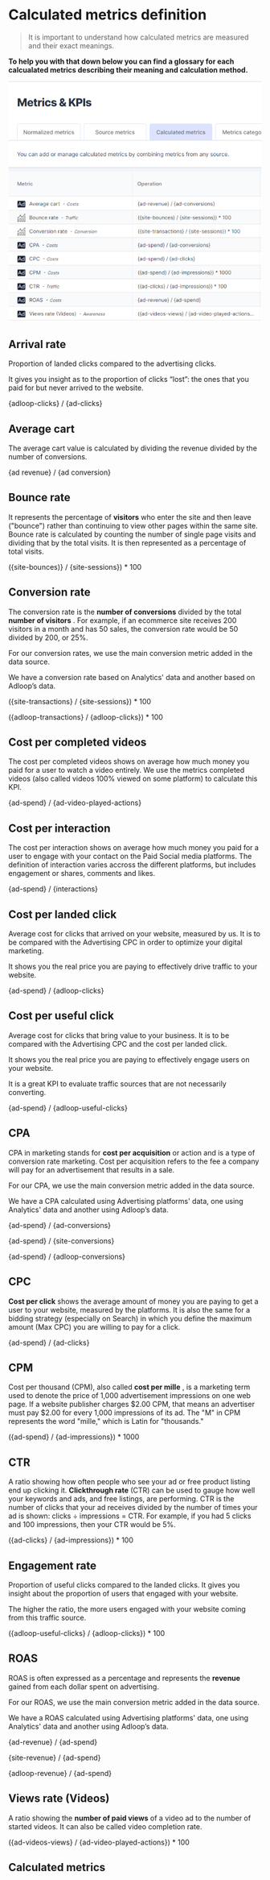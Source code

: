 # Calculated metrics definition

> It is important to understand how calculated metrics are measured and their exact meanings.

**To help you with that down below you can find a glossary for each calcualated metrics describing their meaning and calculation method.**

![](.gitbook/image-20220301-104343.png)

## Arrival rate

Proportion of landed clicks compared to the advertising clicks.

It gives you insight as to the proportion of clicks “lost”: the ones that you paid for but never arrived to the website.

{adloop-clicks} / {ad-clicks}

## Average cart

The average cart value is calculated by dividing the revenue divided by the number of conversions.

{ad revenue} / {ad conversion}

## Bounce rate

It represents the percentage of **visitors** who enter the site and then leave ("bounce") rather than continuing to view other pages within the same site. Bounce rate is calculated by counting the number of single page visits and dividing that by the total visits. It is then represented as a percentage of total visits.

({site-bounces)} / {site-sessions}) \* 100

## Conversion rate

The conversion rate is the **number of conversions** divided by the total **number of visitors** . For example, if an ecommerce site receives 200 visitors in a month and has 50 sales, the conversion rate would be 50 divided by 200, or 25%.

For our conversion rates, we use the main conversion metric added in the data source.

We have a conversion rate based on Analytics' data and another based on Adloop’s data.

({site-transactions} / {site-sessions}) \* 100

({adloop-transactions} / {adloop-clicks}) \* 100

## Cost per completed videos

The cost per completed videos shows on average how much money you paid for a user to watch a video entirely. We use the metrics completed videos (also called videos 100% viewed on some platform) to calculate this KPI.

{ad-spend} / {ad-video-played-actions}

## Cost per interaction

The cost per interaction shows on average how much money you paid for a user to engage with your contact on the Paid Social media platforms. The definition of interaction varies accross the different platforms, but includes engagement or shares, comments and likes.

{ad-spend} / {interactions}

## Cost per landed click

Average cost for clicks that arrived on your website, measured by us. It is to be compared with the Advertising CPC in order to optimize your digital marketing.

It shows you the real price you are paying to effectively drive traffic to your website.

{ad-spend} / {adloop-clicks}

## Cost per useful click

Average cost for clicks that bring value to your business. It is to be compared with the Advertising CPC and the cost per landed click.

It shows you the real price you are paying to effectively engage users on your website.

It is a great KPI to evaluate traffic sources that are not necessarily converting.

{ad-spend} / {adloop-useful-clicks}

## CPA

CPA in marketing stands for **cost per acquisition** or action and is a type of conversion rate marketing. Cost per acquisition refers to the fee a company will pay for an advertisement that results in a sale.

For our CPA, we use the main conversion metric added in the data source.

We have a CPA calculated using Advertising platforms' data, one using Analytics' data and another using Adloop’s data.

{ad-spend} / {ad-conversions}

{ad-spend} / {site-conversions}

{ad-spend} / {adloop-conversions}

## CPC

**Cost per click** shows the average amount of money you are paying to get a user to your website, measured by the platforms. It is also the same for a bidding strategy (especially on Search) in which you define the maximum amount (Max CPC) you are willing to pay for a click.

{ad-spend} / {ad-clicks}

## CPM

Cost per thousand (CPM), also called **cost per mille** , is a marketing term used to denote the price of 1,000 advertisement impressions on one web page. If a website publisher charges $2.00 CPM, that means an advertiser must pay $2.00 for every 1,000 impressions of its ad. The "M" in CPM represents the word "mille," which is Latin for "thousands."

({ad-spend} / {ad-impressions}) \* 1000

## CTR

A ratio showing how often people who see your ad or free product listing end up clicking it. **Clickthrough rate** (CTR) can be used to gauge how well your keywords and ads, and free listings, are performing. CTR is the number of clicks that your ad receives divided by the number of times your ad is shown: clicks ÷ impressions = CTR. For example, if you had 5 clicks and 100 impressions, then your CTR would be 5%.

({ad-clicks} / {ad-impressions}) \* 100

## Engagement rate

Proportion of useful clicks compared to the landed clicks. It gives you insight about the proportion of users that engaged with your website.

The higher the ratio, the more users engaged with your website coming from this traffic source.

({adloop-useful-clicks} / {adloop-clicks}) \* 100

## ROAS

ROAS is often expressed as a percentage and represents the **revenue** gained from each dollar spent on advertising.&#x20;

For our ROAS, we use the main conversion metric added in the data source.

We have a ROAS calculated using Advertising platforms' data, one using Analytics' data and another using Adloop’s data.

{ad-revenue} / {ad-spend}

{site-revenue} / {ad-spend}

{adloop-revenue} / {ad-spend}

## Views rate (Videos)

A ratio showing the **number of paid views** of a video ad to the number of started videos. It can also be called video completion rate.

({ad-videos-views} / {ad-video-played-actions}) \* 100

## Calculated metrics
